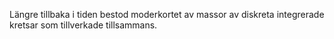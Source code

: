 Längre tillbaka i tiden bestod moderkortet av massor av diskreta integrerade kretsar som tillverkade tillsammans.
